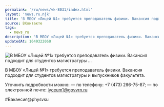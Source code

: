 ```yaml
---
permalink: '/ru/news/vk-8031/index.html'
layout: 'news.ru.njk'
title: 'В МБОУ «Лицей №1» требуется преподаватель физики. Вакансия подходит для студентов магистратуры …'
source: ВКонтакте
tags:
  - news_ru
description: 'В МБОУ «Лицей №1» требуется преподаватель физики. Вакансия подходит для студентов магистратуры …'
updatedAt: 1649322060
---
```

![В МБОУ «Лицей №1» требуется преподаватель физики. Вакансия подходит для студентов магистратуры …](https://sun9-41.userapi.com/sun9-10/impg/siRUo0cgCqpocD0PghTsycEKx7my2OIk0_x_VQ/LvHZMgGcwb4.jpg?size=1280x853&quality=96&sign=9d4c3048a0eb21cdbc5dc5b50a8d6bb9&c_uniq_tag=_fLUG5923YKVfSk1_GXZ7USlvVP1AgK_jA9Vi9VNhKc&type=album)

В МБОУ «Лицей №1» требуется преподаватель физики. Вакансия подходит для студентов магистратуры и выпускников факультета.

Уточнить подробности можно:
— по телефону: +7 (473) 266-75-87;
— по электронной почте: lyceum1@govvrn.ru

#Вакансия@physvsu
